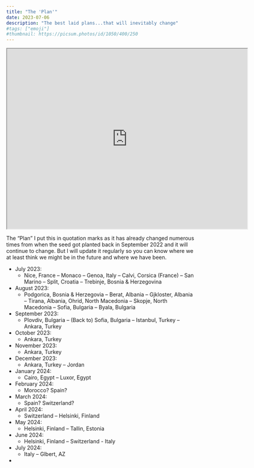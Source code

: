 ```yaml
---
title: "The 'Plan'"
date: 2023-07-06
description: "The best laid plans...that will inevitably change"
#tags: ["emoji"]
#thumbnail: https://picsum.photos/id/1050/400/250
---
```


<iframe src="https://www.google.com/maps/d/u/0/embed?mid=1r3l4DTe-xf4MW23U0HF32dF9JgIz2OQ&ehbc=2E312F" width="640" height="480"></iframe>

The “Plan”
I put this in quotation marks as it has already changed numerous times from when the seed got planted back in September 2022 and it will continue to change. But I will update it regularly so you can know where we at least think we might be in the future and where we have been.

- July 2023:
    - Nice, France – Monaco – Genoa, Italy – Calvi, Corsica (France) – San Marino – Split, Croatia – Trebinje, Bosnia & Herzegovina 
- August 2023:
    - Podgorica, Bosnia & Herzegovia – Berat, Albania – Gjkloster, Albania – Tirana, Albania, Ohrid, North Macedonia – Skopje, North Macedonia – Sofia, Bulgaria – Byala, Bulgaria
- September 2023:
    - Plovdiv, Bulgaria – (Back to) Sofia, Bulgaria – Istanbul, Turkey –  Ankara, Turkey
- October 2023:
    - Ankara, Turkey
- November 2023:
    - Ankara, Turkey
- December 2023:
    - Ankara, Turkey – Jordan
- January 2024:
    - Cairo, Egypt – Luxor, Egypt
- February 2024:
    - Morocco? Spain?
- March 2024:
    - Spain? Switzerland?
- April 2024:
    - Switzerland – Helsinki, Finland
- May 2024:
    - Helsinki, Finland – Tallin, Estonia
- June 2024:
    - Helsinki, Finland – Switzerland - Italy 
- July 2024:
    - Italy – Glbert, AZ
- 
